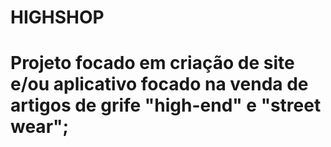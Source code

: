 # HIGHSHOP

# Projeto focado em criação de site e/ou aplicativo focado na venda de artigos de grife "high-end" e "street wear";
